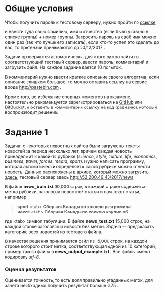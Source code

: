 # Общие условия

Чтобы получить пароль к тестовому серверу, нужно пройти по [ссылке](http://52.200.49.43/2017/register)


и  ввести туда свою фамилию, имя и отчество (если было указано в списке группы) + номер группы. Запросить пароль на своё имя можно один раз (так что лучше его записать), если кто-то успел это сделать до вас, то претензии принимаются до 20/12/2017 .

Задачи проверяются автоматически, для этого нужно зайти на соответствующий тестовый сервер, ввести пароль, комментарий и загрузить файл. На каждое задание дается 10 попыток.

В комментарий нужно ввести краткое описание своего алгоритма, если описание слишком большое, то можно оставить ссылку на сервис вроде http://pastebin.com .

Кроме того, во избежание спорных моментов на экзамене, настоятельно рекомендуется зарегистрироваться на [GitHub](http://github.com) или [BitBucket](http://bitbucket.org), и оставить в комментарии ссылку на код (ревизию), который воспроизводит решение. 


# Задание 1

Задача: с некоторых новостных сайтов были загружены тексты новостей за период  несколько лет, причем каждая новость принаделжит к какой-то рубрике (*science*, *style*, *culture*, *life*, *economics*, *business*, *travel*, *forces*, *media*, *sport*). Нужно написать программу, которая автоматически определяет к какой рубрике можно отнести новость. Данные расположены в архиве, который можно загрузить  [здесь](https://raw.githubusercontent.com/alexmk7/pm_task_2017/master/news_data.zip), тестовый сервер здесь http://52.200.49.43/2017/news


В файле **news_train.txt** 60,000 строк, в каждой строке содержится метка рубрики, заголовок новостной статьи и сам текст статьи, например:

>    **sport**&nbsp;&lt;tab&gt;&nbsp;**Сборная Канады по хоккею разгромила чехов**&nbsp;&lt;tab&gt;&nbsp;**Сборная Канады по хоккею крупно об...**

где &lt;tab&gt; символ табуляции. В файле **news_test.txt** 15,000 строк, на каждой строке заголовок и новость без метки. Задача -- предсказать категорию всех новостей из тестового файла. 

В качестве решения принимается файл из 15,000 строк, на каждой строке которого стоит метка, соответствующая одной из 10 категорий, пример такого файла в **news_output_example.txt** . Все файлы имеют кодировку *utf-8*.

### Оценка результатов
Оценивается точность, то есть доля правильно угаданных меток, для зачета необходимо получить результат больше 0.75 .


